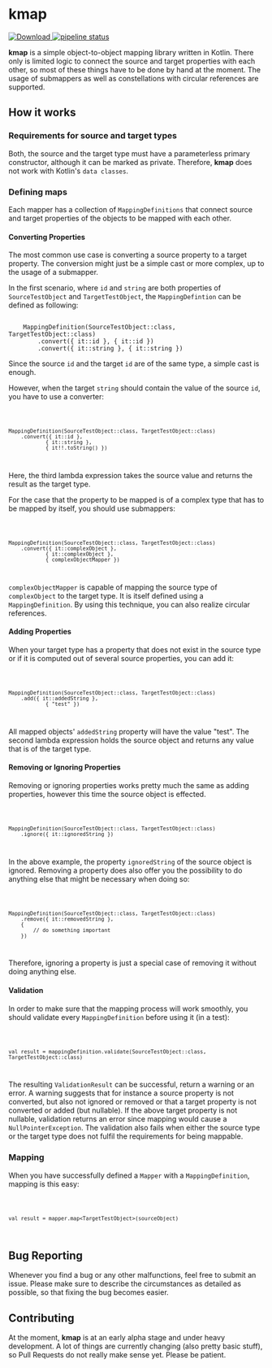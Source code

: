 # kmap

[ ![Download](https://api.bintray.com/packages/michaelfoidl/kmap/kmap/images/download.svg) ](https://bintray.com/michaelfoidl/kmap/kmap/_latestVersion)
[![pipeline status](https://gitlab.com/michaelfoidl/kmap/badges/master/pipeline.svg)](https://gitlab.com/michaelfoidl/kmap/commits/master)


<b>kmap</b> is a simple object-to-object mapping library written in Kotlin. There only is limited logic to connect the source and target properties with each other, so most of these things have to be done by hand at the moment. The usage of submappers as well as constellations with circular references are supported.

## How it works

### Requirements for source and target types

Both, the source and the target type must have a parameterless primary constructor, although it can be marked as private. Therefore, <b>kmap</b> does not work with Kotlin's `data classes`.

### Defining maps

Each mapper has a collection of `MappingDefinitions` that connect source and target properties of the objects to be mapped with each other.

#### Converting Properties

The most common use case is converting a source property to a target property. The conversion might just be a simple cast or more complex, up to the usage of a submapper.

In the first scenario, where `id` and `string` are both properties of `SourceTestObject` and `TargetTestObject`, the `MappingDefintion` can be defined as following:

<code>
    MappingDefinition(SourceTestObject::class, TargetTestObject::class)
        .convert({ it::id }, { it::id })
        .convert({ it::string }, { it::string })
</code>

Since the source `id` and the target `id` are of the same type, a simple cast is enough.

However, when the target `string` should contain the value of the source `id`, you have to use a converter:

<code>

    MappingDefinition(SourceTestObject::class, TargetTestObject::class)
        .convert({ it::id },
                { it::string },
                { it!!.toString() })

</code>

Here, the third lambda expression takes the source value and returns the result as the target type.

For the case that the property to be mapped is of a complex type that has to be mapped by itself, you should use submappers:

<code>

    MappingDefinition(SourceTestObject::class, TargetTestObject::class)
        .convert({ it::complexObject },
                { it::complexObject },
                { complexObjectMapper })

</code>

`complexObjectMapper` is capable of mapping the source type of `complexObject` to the target type. It is itself defined using a `MappingDefinition`. By using this technique, you can also realize circular references.

#### Adding Properties

When your target type has a property that does not exist in the source type or if it is computed out of several source properties, you can add it:

<code>

    MappingDefinition(SourceTestObject::class, TargetTestObject::class)
        .add({ it::addedString },
                { "test" })

</code>

All mapped objects' `addedString` property will have the value "test". The second lambda expression holds the source object and returns any value that is of the target type.

#### Removing or Ignoring Properties

Removing or ignoring properties works pretty much the same as adding properties, however this time the source object is effected.

<code>

    MappingDefinition(SourceTestObject::class, TargetTestObject::class)
        .ignore({ it::ignoredString })

</code>

In the above example, the property `ignoredString` of the source object is ignored. Removing a property does also offer you the possibility to do anything else that might be necessary when doing so:

<code>

    MappingDefinition(SourceTestObject::class, TargetTestObject::class)
        .remove({ it::removedString },
        {
            // do something important
        })

</code>

Therefore, ignoring a property is just a special case of removing it without doing anything else.

#### Validation

In order to make sure that the mapping process will work smoothly, you should validate every `MappingDefinition` before using it (in a test):

<code>

    val result = mappingDefinition.validate(SourceTestObject::class, TargetTestObject::class)

</code>

The resulting `ValidationResult` can be successful, return a warning or an error. A warning suggests that for instance a source property is not converted, but also not ignored or removed or that a target property is not converted or added (but nullable).
If the above target property is not nullable, validation returns an error since mapping would cause a `NullPointerException`. The validation also fails when either the source type or the target type does not fulfil the requirements for being mappable.

### Mapping

When you have successfully defined a `Mapper` with a `MappingDefinition`, mapping is this easy:

<code>

    val result = mapper.map<TargetTestObject>(sourceObject)

</code>

## Bug Reporting

Whenever you find a bug or any other malfunctions, feel free to submit an issue. Please make sure to describe the circumstances as detailed as possible, so that fixing the bug becomes easier.

## Contributing

At the moment, <b>kmap</b> is at an early alpha stage and under heavy development. A lot of things are currently changing (also pretty basic stuff), so Pull Requests do not really make sense yet. Please be patient.